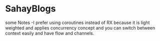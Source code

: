 # SahayBlogs
some Notes -I prefer using coroutines instead of RX because it is light weighted and applies concurrency concept and you can switch between context easily and have flow and channels.
